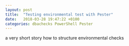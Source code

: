 ```yaml
---
layout: post
title:  "Testing environmental test with Pester"
date:   2018-03-28 19:47:22 +0100
categories: dbachecks PowerShell Pester
---
```



a very short story how to structure environmental checks